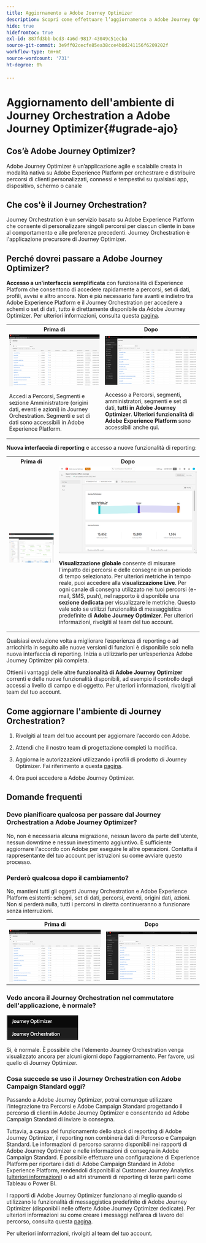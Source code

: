 ```yaml
---
title: Aggiornamento a Adobe Journey Optimizer
description: Scopri come effettuare l’aggiornamento a Adobe Journey Optimizer
hide: true
hidefromtoc: true
exl-id: 887fd3bb-bcd3-4a6d-9817-43049c51ecba
source-git-commit: 3e9ff02cecfe85ea38cce4b0d241156f6209202f
workflow-type: tm+mt
source-wordcount: '731'
ht-degree: 0%

---
```


# Aggiornamento dell&#39;ambiente di Journey Orchestration a Adobe Journey Optimizer{#ugrade-ajo}

## Cos’è Adobe Journey Optimizer?

Adobe Journey Optimizer è un’applicazione agile e scalabile creata in modalità nativa su Adobe Experience Platform per orchestrare e distribuire percorsi di clienti personalizzati, connessi e tempestivi su qualsiasi app, dispositivo, schermo o canale&#x200B;

## Che cos&#39;è il Journey Orchestration?

Journey Orchestration è un servizio basato su Adobe Experience Platform che consente di personalizzare singoli percorsi per ciascun cliente in base al comportamento e alle preferenze precedenti. Journey Orchestration è l&#39;applicazione precursore di Journey Optimizer.

## Perché dovrei passare a Adobe Journey Optimizer?

**Accesso a un&#39;interfaccia semplificata** con funzionalità di Experience Platform che consentono di accedere rapidamente a percorsi, set di dati, profili, avvisi e altro ancora. Non è più necessario fare avanti e indietro tra Adobe Experience Platform e il Journey Orchestration per accedere a schemi o set di dati, tutto è direttamente disponibile da Adobe Journey Optimizer. Per ulteriori informazioni, consulta questa [pagina](https://experienceleague.adobe.com/docs/journey-optimizer/using/get-started/user-interface.html).

<table>
<tr>
<th>Prima di</th>
<th>Dopo</th>
</tr>
<tr>
<td><img src="../assets/migration-ajo-1.png"><p>Accedi a Percorsi, Segmenti e sezione Amministratore (origini dati, eventi e azioni) in Journey Orchestration. Segmenti e set di dati sono accessibili in Adobe Experience Platform. </p></td>
<td><img src="../assets/migration-ajo-2.png"><p>Accesso a Percorsi, segmenti, amministratori, segmenti e set di dati, <strong>tutti in Adobe Journey Optimizer</strong>. <strong>Ulteriori funzionalità di Adobe Experience Platform</strong> sono accessibili anche qui.</p></td>
</tr>
</table>

**Nuova interfaccia di reporting** e accesso a nuove funzionalità di reporting:

<table>
<tr>
<th>Prima di</th>
<th>Dopo</th>
</tr>
<tr>
<td><img src="../assets/migration-ajo-5.png"></td>
<td><img src="../assets/migration-ajo-6.png"><p><strong>Visualizzazione globale</strong> consente di misurare l'impatto dei percorsi e delle consegne in un periodo di tempo selezionato. Per ulteriori metriche in tempo reale, puoi accedere alla <strong>visualizzazione Live</strong>. Per ogni canale di consegna utilizzato nei tuoi percorsi (e-mail, SMS, push), nel rapporto è disponibile una <strong>sezione dedicata</strong> per visualizzare le metriche. Questo vale solo se utilizzi funzionalità di messaggistica predefinite di <strong>Adobe Journey Optimizer</strong>. Per ulteriori informazioni, rivolgiti al team del tuo account.</p></td>
</tr>
</table>

Qualsiasi evoluzione volta a migliorare l’esperienza di reporting o ad arricchirla in seguito alle nuove versioni di funzioni è disponibile solo nella nuova interfaccia di reporting. Inizia a utilizzarlo per un’esperienza Adobe Journey Optimizer più completa.

Ottieni i vantaggi delle altre **funzionalità di Adobe Journey Optimizer** correnti e delle nuove funzionalità disponibili, ad esempio il controllo degli accessi a livello di campo e di oggetto. Per ulteriori informazioni, rivolgiti al team del tuo account.

## Come aggiornare l&#39;ambiente di Journey Orchestration?

1. Rivolgiti al team del tuo account per aggiornare l’accordo con Adobe.

1. Attendi che il nostro team di progettazione completi la modifica.

1. Aggiorna le autorizzazioni utilizzando i profili di prodotto di Journey Optimizer. Fai riferimento a questa [pagina](https://experienceleague.adobe.com/docs/journey-optimizer/using/administration/ootb-product-profiles.html?lang=it).

1. Ora puoi accedere a Adobe Journey Optimizer.

## Domande frequenti

### Devo pianificare qualcosa per passare dal Journey Orchestration a Adobe Journey Optimizer?

No, non è necessaria alcuna migrazione, nessun lavoro da parte dell&#39;utente, nessun downtime e nessun investimento aggiuntivo. È sufficiente aggiornare l&#39;accordo con Adobe per eseguire le altre operazioni. Contatta il rappresentante del tuo account per istruzioni su come avviare questo processo.

### Perderò qualcosa dopo il cambiamento?

No, mantieni tutti gli oggetti Journey Orchestration e Adobe Experience Platform esistenti: schemi, set di dati, percorsi, eventi, origini dati, azioni. Non si perderà nulla, tutti i percorsi in diretta continueranno a funzionare senza interruzioni.

<table>
<tr>
<th>Prima di</th>
<th>Dopo</th>
</tr>
<tr>
<td><img src="../assets/migration-ajo-7.png"></td>
<td><img src="../assets/migration-ajo-8.png"></td>
</tr>
</table>

### Vedo ancora il Journey Orchestration nel commutatore dell&#39;applicazione, è normale?

![](../assets/migration-ajo-9.png)

Sì, è normale. È possibile che l&#39;elemento Journey Orchestration venga visualizzato ancora per alcuni giorni dopo l&#39;aggiornamento. Per favore, usi quello di Journey Optimizer.

### Cosa succede se uso il Journey Orchestration con Adobe Campaign Standard oggi?

Passando a Adobe Journey Optimizer, potrai comunque utilizzare l’integrazione tra Percorsi e Adobe Campaign Standard progettando il percorso di clienti in Adobe Journey Optimizer e consentendo ad Adobe Campaign Standard di inviare la consegna.

Tuttavia, a causa del funzionamento dello stack di reporting di Adobe Journey Optimizer, il reporting non combinerà dati di Percorso e Campaign Standard. Le informazioni di percorso saranno disponibili nei rapporti di Adobe Journey Optimizer e nelle informazioni di consegna in Adobe Campaign Standard. È possibile effettuare una configurazione di Experience Platform per riportare i dati di Adobe Campaign Standard in Adobe Experience Platform, rendendoli disponibili al Customer Journey Analytics ([ulteriori informazioni](https://business.adobe.com/products/experience-platform/customer-journey-analytics.html)) o ad altri strumenti di reporting di terze parti come Tableau o Power BI.

I rapporti di Adobe Journey Optimizer funzionano al meglio quando si utilizzano le funzionalità di messaggistica predefinite di Adobe Journey Optimizer (disponibili nelle offerte Adobe Journey Optimizer dedicate). Per ulteriori informazioni su come creare i messaggi nell&#39;area di lavoro del percorso, consulta questa [pagina](https://experienceleague.adobe.com/docs/journey-optimizer/using/messages/messages-in-journeys.html).

Per ulteriori informazioni, rivolgiti al team del tuo account.
